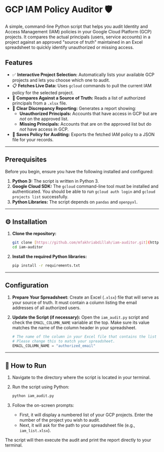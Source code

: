 # GCP IAM Policy Auditor 🛡️

A simple, command-line Python script that helps you audit Identity and Access Management (IAM) policies in your Google Cloud Platform (GCP) projects. It compares the actual principals (users, service accounts) in a project against an approved "source of truth" maintained in an Excel spreadsheet to quickly identify unauthorized or missing access.

## Features

-   ✅ **Interactive Project Selection:** Automatically lists your available GCP projects and lets you choose which one to audit.
-   📋 **Fetches Live Data:** Uses `gcloud` commands to pull the current IAM policy for the selected project.
-   🔎 **Compares Against a Source of Truth:** Reads a list of authorized principals from a `.xlsx` file.
-   🚨 **Clear Discrepancy Reporting:** Generates a report showing:
    -   **Unauthorized Principals:** Accounts that have access in GCP but are *not* on the approved list.
    -   **Missing Principals:** Accounts that are on the approved list but do *not* have access in GCP.
-   📄 **Saves Policy for Auditing:** Exports the fetched IAM policy to a JSON file for your records.

---

## Prerequisites

Before you begin, ensure you have the following installed and configured:

1.  **Python 3:** The script is written in Python 3.
2.  **Google Cloud SDK:** The `gcloud` command-line tool must be installed and authenticated. You should be able to run `gcloud auth login` and `gcloud projects list` successfully.
3.  **Python Libraries:** The script depends on `pandas` and `openpyxl`.

---

## ⚙️ Installation

1.  **Clone the repository:**
    ```bash
    git clone [https://github.com/mfakhriabdillah/iam-auditor.git](https://github.com/mfakhriabdillah/iam-auditor.git)
    cd iam-auditor
    ```

2.  **Install the required Python libraries:**
    
    ```bash
    pip install -r requirements.txt
    ```

---

## Configuration

1.  **Prepare Your Spreadsheet:**
    Create an Excel (`.xlsx`) file that will serve as your source of truth. It must contain a column listing the email addresses of all authorized users.

    

2.  **Update the Script (if necessary):**
    Open the `iam_audit.py` script and check the `EMAIL_COLUMN_NAME` variable at the top. Make sure its value matches the name of the column header in your spreadsheet.
    ```python
    # The name of the column in your Excel file that contains the list of authorized principals.
    # Please change this to match your spreadsheet.
    EMAIL_COLUMN_NAME = "authorized_email" 
    ```

---

## 🚀 How to Run

1.  Navigate to the directory where the script is located in your terminal.

2.  Run the script using Python:
    ```bash
    python iam_audit.py
    ```

3.  Follow the on-screen prompts:
    -   First, it will display a numbered list of your GCP projects. Enter the number of the project you wish to audit.
    -   Next, it will ask for the path to your spreadsheet file (e.g., `iam_list.xlsx`).

The script will then execute the audit and print the report directly to your terminal.
